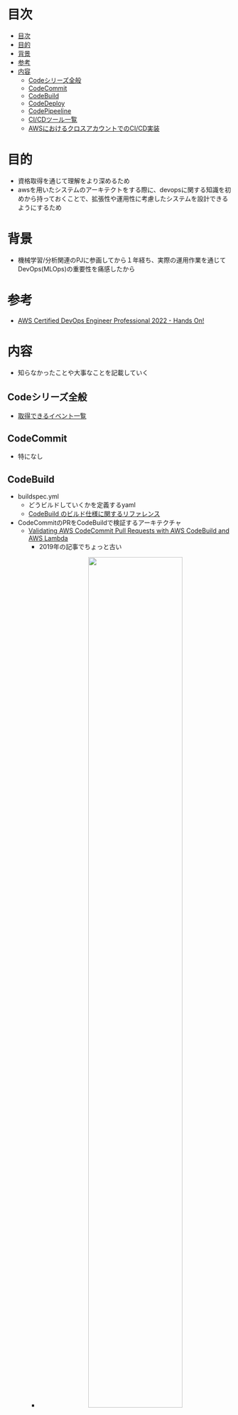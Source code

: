 # 目次
- [目次](#目次)
- [目的](#目的)
- [背景](#背景)
- [参考](#参考)
- [内容](#内容)
  - [Codeシリーズ全般](#codeシリーズ全般)
  - [CodeCommit](#codecommit)
  - [CodeBuild](#codebuild)
  - [CodeDeploy](#codedeploy)
  - [CodePipeeline](#codepipeeline)
  - [CI/CDツール一覧](#cicdツール一覧)
  - [AWSにおけるクロスアカウントでのCI/CD実装](#awsにおけるクロスアカウントでのcicd実装)
# 目的
- 資格取得を通じて理解をより深めるため
- awsを用いたシステムのアーキテクトをする際に、devopsに関する知識を初めから持っておくことで、拡張性や運用性に考慮したシステムを設計できるようにするため
# 背景
- 機械学習/分析関連のPJに参画してから１年経ち、実際の運用作業を通じてDevOps(MLOps)の重要性を痛感したから
# 参考
- [AWS Certified DevOps Engineer Professional 2022 - Hands On!](https://www.udemy.com/course/aws-certified-devops-engineer-professional-hands-on/)
# 内容
- 知らなかったことや大事なことを記載していく
## Codeシリーズ全般
- [取得できるイベント一覧](https://dev.classmethod.jp/articles/new-code-series-notification/)
## CodeCommit
- 特になし
## CodeBuild
- buildspec.yml
  - どうビルドしていくかを定義するyaml
  - [CodeBuild のビルド仕様に関するリファレンス](https://docs.aws.amazon.com/ja_jp/codebuild/latest/userguide/build-spec-ref.html#build-spec-ref-syntax)
- CodeCommitのPRをCodeBuildで検証するアーキテクチャ
  - [Validating AWS CodeCommit Pull Requests with AWS CodeBuild and AWS Lambda](https://aws.amazon.com/jp/blogs/devops/validating-aws-codecommit-pull-requests-with-aws-codebuild-and-aws-lambda/)
    - 2019年の記事でちょっと古い
    - <p align='center'><img src='./img/README_2023-01-07-15-50-23.png' width='70%'></p>
    - ↓の方が今のAWSサービスに則していてシンプル
  - [CodeCommitのプルリクをCodeBuildで検証しAWS ChatbotでSlack通知する](https://qiita.com/joe-king-sh/items/d896ec66a93212e92147)
    - AWS Chatbotを用いてslack通知している
    - <p align='center'><img src='./img/README_2023-01-07-15-49-15.png' width='70%'></p>
    - 自分のPJではTeamsを用いているが、ChatbotがTeams対応していないため、AWS Chatbotの代わりにLambdaで実装している（上図のChatbotをLambdaに置き換えた感じ）
      - [ウェブフックを使用して Amazon SNS メッセージを Amazon Chime、Slack、または Microsoft Teams に発行する方法を教えてください。](https://aws.amazon.com/jp/premiumsupport/knowledge-center/sns-lambda-webhooks-chime-slack-teams/)
    - SNS/Chatbotの代わりにEventBridge API Destonationを用いれば実現可能かも（上図のSNS/ChatbotをEventBridgeに置き換えた感じ）
      - [Amazon EventBridge API destinations で Microsoft Teams へ通知させる](https://dev.classmethod.jp/articles/eventbridge-teams/)
- 色んなものをビルドできるらしい（自分はDockerイメージをビルドしてECRにプッシュし、CodeDeployでECSにデプロイするアーキテクチャしか経験がない）
  - [CodeBuild ユースケースベースのサンプル](https://docs.aws.amazon.com/ja_jp/codebuild/latest/userguide/use-case-based-samples.html)
## CodeDeploy
- EC2/オンプレサーバー/Lambda/ECSへデプロイできる（ECSしか経験がないため他知らなかった）
- EKSもCodePipelineを用いればできるみたい
  - [AWS CodePipelineからEKSのPodをデプロイする](https://open-groove.net/ci-cd/aws-codepipeline-eks-deploy/)
- EC2の場合CodeDeploy Agentをあらかじめインストールしておく必要がある（SSMを用いてインストールするのが推奨されている）
  - [Install the CodeDeploy](https://docs.aws.amazon.com/codedeploy/latest/userguide/codedeploy-agent-operations-install.html)
  - [Install the CodeDeploy agent using AWS Systems Manager](https://docs.aws.amazon.com/codedeploy/latest/userguide/codedeploy-agent-operations-install-ssm.html)
- appspec.yml
  - どうデプロイしていくかを定義するyaml
  - [CodeDeploy AppSpec File reference](https://docs.aws.amazon.com/codedeploy/latest/userguide/reference-appspec-file.html)
- Deployment/Release Type
  - EC2/オンプレ
    - In-place（俗にいうRollingDeployment）
      - OnceAtATime
      - HalfAtATime
      - AllAtOnce
    - Blue/Green
      - OnceAtATime
      - HalfAtATime
      - AllAtOnce
  - Lambda/ECS（Blue/Greenの中でCanary/Linear/All-at-Onceの３種類があるとAWSでは定義している）
    - Blue/Green
      - Canary（俗にいうカナリアリリース）
      - Linear（カナリアリリースの線形バージョン）
      - All-at-Once（俗にいうBlue/Green）
  - through Cfn
    - Blue/Green
  - ※一般的にはCanaryとBlue/Greenは別のデプロイメント方式の認識だがAWSではCanaryを含む環境を２面用意する方式を広義のBlue/Greenとして定義しているみたい
  - [Working with deployments in CodeDeploy](https://docs.aws.amazon.com/codedeploy/latest/userguide/deployments.html)
  - [CodeDeploy のデプロイ方式に Blue/Green Deployment が追加されました](https://dev.classmethod.jp/articles/codedeploy-blue-green-deployment/)
- Deploy Group
  - EC2/オンプレ
    - アプリケーションをデプロイする単位は下記がある
      - Amazon EC2 ASG
      - Amazon EC2 instances
        - タグを使用してグループを定義できる
      - On-premises instances
        - タグを使用してグループを定義できる
        - オンプレの登録方法
          - IAMユーザーARNを使用してリクエストを認証する
          - IAMロールARNを使用してリクエストを認証する（STSなので↑よりセキュア）
            - 具体的な手順
            - <p align='center'><img src='./img/README_2023-01-07-18-32-05.png' width='70%'></p>
          - [Register an on-premises instance with CodeDeploy](https://docs.aws.amazon.com/codedeploy/latest/userguide/on-premises-instances-register.html)
      - [CodeDeploy でのデプロイグループのインスタンスのタグ付け](https://docs.aws.amazon.com/ja_jp/codedeploy/latest/userguide/instances-tagging.html)
    - Lambda
      - ？
      - おそらくLambda Functionを指定する
    - ECS
      - ECSクラスターを指定する
- Rollback
  - ロールバック設定は下記がある
    - 無効
    - 有効
      - デプロイが失敗したときにロールバックする
      - アラームのしきい値が一致したときにロールバックする
        - 紐づけたCloudWatch Alarmsの条件を基に判断される
- デプロイするファイルをS3に置く方法（EC2/オンプレの場合のみ）
  - ファイル群がzipされてなくてもコマンド内でしてくれる
  ```
   aws deploy push \
  --application-name WordPress_App \
  --description "This is a revision for the application WordPress_App" \
  --ignore-hidden-files \
  --s3-location s3://codedeploydemobucket/WordPressApp.zip \
  --source .
  ```
  - [Push a revision for CodeDeploy to Amazon S3 (EC2/On-Premises deployments only)](https://docs.aws.amazon.com/codedeploy/latest/userguide/application-revisions-push.html)
## CodePipeeline
- ステージ/アクション/プロバイダーを定義して、CI/CDパイプラインをカスタムできるAWSサービス
- ソース(CodeCommit)→ビルド(CodeBuild)→テスト(CodeBuild)→承認(Munual)→デプロイ(CodeDeploy)みたいなパイプラインをよしなに作れる
  - ステージ
    - デフォルトの場合下記で構成され任意で定義/追加/削除できる
      - Source→Build→Deploy
  - アクション/プロバイダー(アクションを提供するリソース)
    - Source
      - CodeCommit/ECR/S3/BitBucket/GitHub/etc
    - Build
      - CodeBuild/Jenkins/etc
    - Test
      - CodeBuild/Jenkins/etc
    - Deploy
      - CodeDeploy/ECS/ECS(Blue/Green)/S3/Cfn/Cfn(StackSet)/etc
    - Approval
      - Manual(手動)
    - Invoke
      - Lambda/StepFunctions
      - Invokeのユースケース
        - [Invoke an AWS Lambda function in a pipeline in CodePipeline](https://docs.aws.amazon.com/codepipeline/latest/userguide/actions-invoke-lambda-function.html)
    - アクション/プロバイダーの詳細は下記参照
      - [CodePipeline パイプライン構造リファレンス](https://docs.aws.amazon.com/ja_jp/codepipeline/latest/userguide/reference-pipeline-structure.html)
- Artifact Store
  - 各パイプラインの入出力アーティファクトの格納先
    - Default location
      - デフォルトのS3を新規作成
    - Custom location
      - 既存のS3を利用
  - ex.ソース(CodeCommit)→ビルド(CodeBuild)→テスト(CodeBuild)→承認(Munual)→デプロイ(CodeDeploy)の場合
    1. CodeCommitの対象ブランチをArtifact Store(S3)にプル
    2. 1.を用いてビルドし成果物をまたArtifact Store(S3)に格納(あるいは成果物(Dockerイメージ)をECRにプッシュなど)
    3. 2.を用いてテストし結果をArtifact Store(S3)に格納
    4. 2.を用いてデプロイ
       - ※最後のデプロイ先はDeploy Providerで指定することになる
         - ex.別のS3に格納したい場合はDeploy ProviderにS3を指定
- Sourceの詳細設定
  - Change detection options(検出オプション)
    - Amazon CloudWatch events(Amazon EventBridge)
      - イベントトリガー(ex.リポジトリへのプッシュ/ブランチの作成など)
    - AWS CodePipeline
      - EventBridgeを用いずCodePipelineの内部機能を用いて変更を定期的にチェックする
- IaC(Cfn)での実装
  - [AWS::CodePipeline::Pipeline](https://docs.aws.amazon.com/ja_jp/AWSCloudFormation/latest/UserGuide/aws-resource-codepipeline-pipeline.html)
  - [GitHub/CodeBuild/CodePipelineを利用してCloudFormationのCI/CDパイプラインを構築する](https://dev.classmethod.jp/articles/developing-cloudformation-ci-cd-pipeline-with-github-codebuild-codepipeline/)
  - [CodePipelineを使ってCodeCommitプッシュをトリガーにしてECRにイメージをプッシュする](https://awstut.com/2022/08/14/use-codepipeline-to-trigger-codecommit-pushes-to-push-images-to-ecr/)
- other ref
  - [CodePipeline best practices and use cases](https://docs.aws.amazon.com/codepipeline/latest/userguide/best-practices.html)
## CI/CDツール一覧
- AWS Codeシリーズ
- CircleCI
- Jenkins
- GitLab CI/CD
- GitHub Actions
## AWSにおけるクロスアカウントでのCI/CD実装
- [異なる AWS アカウントでアプリケーションをデプロイする](https://docs.aws.amazon.com/ja_jp/codedeploy/latest/userguide/deployments-cross-account.html)
- [別のAWSアカウントにあるCodeCommit RepositoryをソースとするCodePipelineをCloudFormationで構築してみた](https://dev.classmethod.jp/articles/cross-account-codecommit-codepipeline-with-cfn/)
  - <p align='center'><img src='./img/README_2023-01-09-13-43-45.png' width='70%'></p>
- [CodePipelineでアカウントをまたいだパイプラインを作成してみる](https://dev.classmethod.jp/articles/codepipeline-cross-account/)
  - <p align='center'><img src='./img/README_2023-01-09-13-44-48.png' width='70%'></p>